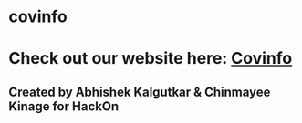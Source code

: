 # covinfo

<h1>Check out our website here:
<a href="https://covinfoapp.herokuapp.com/">Covinfo</a>
</h1>
<h2>Created by Abhishek Kalgutkar & Chinmayee Kinage for HackOn</h2>
